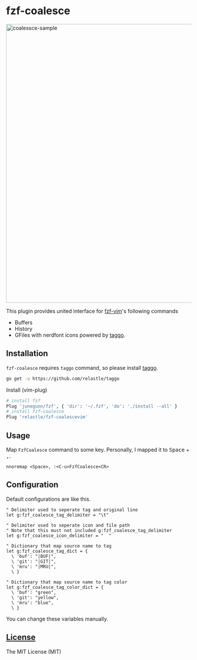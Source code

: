# fzf-coalesce

<img width="756" alt="coalessce-sample" src="https://user-images.githubusercontent.com/6816040/60395179-a3e45680-9b6a-11e9-8048-4b55cb438910.png">

This plugin provides united interface for [fzf-vim](https://github.com/junegunn/fzf.vim)'s following commands
- Buffers
- History
- GFiles
with nerdfont icons powered by [taggo](https://github.com/relastle/taggo).

## Installation

`fzf-coalesce` requires `taggo` command, so please install [taggo](https://github.com/relastle/taggo).
```sh
go get -u https://github.com/relastle/taggo
```

Install (vim-plug)

```sh
# install fzf
Plug 'junegunn/fzf', { 'dir': '~/.fzf', 'do': './install --all' }
# install fzf-coalesce
Plug 'relastle/fzf-coalescevim'
```
## Usage

Map `FzfCoalesce` command to some key.
Personally, I mapped it to <kbd>Space</kbd> + <kbd>,</kbd>.

```vim
nnoremap <Space>, :<C-u>FzfCoalesce<CR>
```

## Configuration

Default configurations are like this.

```vim
" Delimiter used to seperate tag and original line
let g:fzf_coalesce_tag_delimiter = "\t"

" Delimiter used to seperate icon and file path
" Note that this must not included g:fzf_coalesce_tag_delimiter
let g:fzf_coalesce_icon_delimiter = "  "

" Dictionary that map source name to tag
let g:fzf_coalesce_tag_dict = {
  \ 'buf': "|BUF|",
  \ 'git': "|GIT|",
  \ 'mru': "|MRU|",
  \ }

" Dictionary that map source name to tag color
let g:fzf_coalesce_tag_color_dict = {
  \ 'buf': "green",
  \ 'git': "yellow",
  \ 'mru': "blue",
  \ }
```

You can change these variables manually.

## [License](LICENSE)

The MIT License (MIT)
